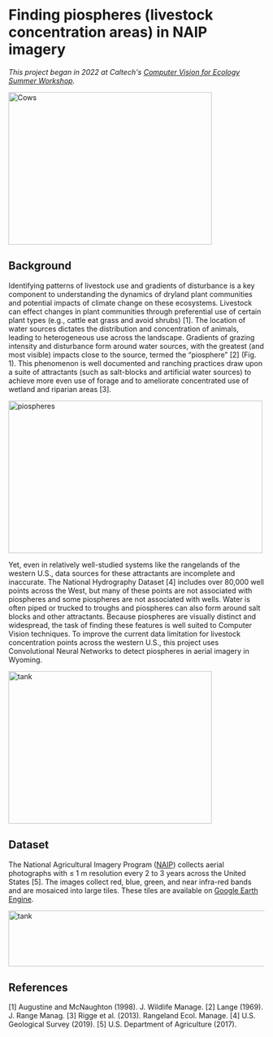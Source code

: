 # Finding piospheres (livestock concentration areas) in NAIP imagery

*This project began in 2022 at Caltech's [Computer Vision for Ecology Summer Workshop](https://cv4ecology.caltech.edu/).*

<img src="figures/WY%20Salt%20block.jpg" alt="Cows" width="400" height="300" title="Cattle at a salt block on the western slope of the Big Horn Mountains, Wyoming, USA.">

## Background

Identifying patterns of livestock use and gradients of disturbance is a key component to understanding the dynamics of dryland plant communities and potential impacts of climate change on these ecosystems. Livestock can effect changes in plant communities through preferential use of certain plant types (e.g., cattle eat grass and avoid shrubs) [1]. The location of water sources dictates the distribution and concentration of animals, leading to heterogeneous use across the landscape. Gradients of grazing intensity and disturbance form around water sources, with the greatest (and most visible) impacts close to the source, termed the “piosphere” [2] (Fig. 1). This phenomenon is well documented and ranching practices draw upon a suite of attractants (such as salt-blocks and artificial water sources) to achieve more even use of forage and to ameliorate concentrated use of wetland and riparian areas [3].

<img src="figures/FourPiospheres.png" alt="piospheres" width="500" height="300" title="Piospheres in the western United States.">

Yet, even in relatively well-studied systems like the rangelands of the western U.S., data sources for these attractants are incomplete and inaccurate. The National Hydrography Dataset [4] includes over 80,000 well points across the West, but many of these points are not associated with piospheres and some piospheres are not associated with wells. Water is often piped or trucked to troughs and piospheres can also form around salt blocks and other attractants. Because piospheres are visually distinct and widespread, the task of finding these features is well suited to Computer Vision techniques. To improve the current data limitation for livestock concentration points across the western U.S., this project uses Convolutional Neural Networks to detect piospheres in aerial imagery in Wyoming.

<img src="figures/OR tank.jpg" alt="tank" width="400" height="300" title="Water is often trucked to tanks located far from wells.">

## Dataset

The National Agricultural Imagery Program ([NAIP](https://www.usgs.gov/centers/eros/science/usgs-eros-archive-aerial-photography-national-agriculture-imagery-program-naip?qt-science_center_objects=0#qt-science_center_objects)) collects aerial photographs with $\le$ 1 m resolution every 2 to 3 years across the United States [5]. The images collect red, blue, green, and near infra-red bands and are mosaiced into large tiles. These tiles are available on [Google Earth Engine](https://earthengine.google.com/).

<img src="figures/NAIPpiospheres2.png" alt="tank" width="550" height="110" title="Piospheres in false-color 2019 NAIP imagery from Wyoming.">

## References

[1] Augustine and McNaughton (1998). J. Wildlife Manage. [2] Lange (1969). J. Range Manag. [3] Rigge et al. (2013). Rangeland Ecol. Manage. [4] U.S. Geological Survey (2019). [5] U.S. Department of Agriculture (2017).